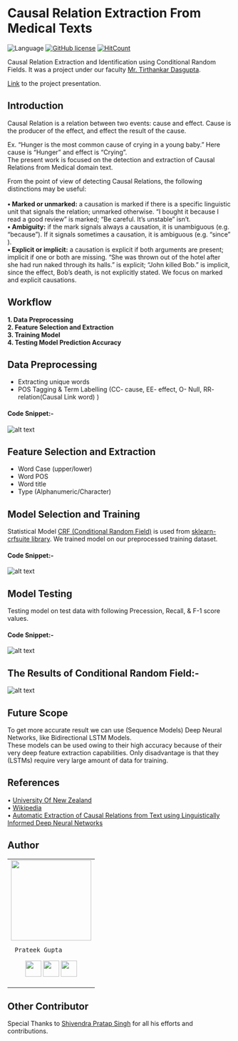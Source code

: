 # Causal Relation Extraction From Medical Texts

![Language](https://img.shields.io/badge/Language-Python3-blue.svg) [![GitHub license](https://img.shields.io/github/license/prateekguptaiiitk/Causal_Relation_Extraction.svg)](https://github.com/prateekguptaiiitk/Causal_Relation_Extraction/blob/master/LICENSE) [![HitCount](http://hits.dwyl.io/{prateekguptaiiitk}/{Causal_Relation_Extraction}.svg)](http://hits.dwyl.io/{prateekguptaiiitk}/{Causal_Relation_Extraction})


Causal Relation Extraction and Identification using Conditional Random Fields. It was a project under our faculty [Mr. Tirthankar Dasgupta](https://www.linkedin.com/in/tirthankar-dasgupta-89b0551/).

[Link](https://docs.google.com/presentation/d/1YaRbxTpHDO4jnRgMU_OG_1xm6cr_gTgt_8riPPF3dr8/edit?usp=sharing) to the project presentation.

## Introduction

Causal Relation is a relation between two events: cause and effect. Cause is the producer of the effect, and effect the result of the cause. </br>

Ex.  “Hunger is the most common cause of crying in a young baby.” Here cause is “Hunger” and effect is “Crying”.</br>
The present work is focused on the detection and extraction of Causal Relations from Medical domain text.</br>

From the point of view of detecting Causal Relations, the following distinctions may be useful:</br>
</br>
 **• Marked or unmarked:** a causation is marked if there is a specific linguistic unit that signals the relation; unmarked otherwise. “I bought it because I read a good review” is marked; “Be careful. It’s unstable” isn’t.</br>
 **• Ambiguity:** if the mark signals always a causation, it is unambiguous (e.g. “because”). If it signals sometimes a causation, it is ambiguous (e.g. “since” ). </br>
**• Explicit or implicit:** a causation is explicit if both arguments are present; implicit if one or both are missing. “She was thrown out of the hotel after she had run naked through its halls.” is explicit; “John killed Bob.” is implicit, since the effect, Bob’s death, is not explicitly stated. We focus on marked and explicit causations.</br>

## Workflow

**1. Data Preprocessing** </br>
**2. Feature Selection and Extraction** </br>
**3. Training Model** </br>
**4. Testing Model Prediction Accuracy** </br>

## Data Preprocessing

<ul>
  <li>Extracting unique words</li>
  <li>POS Tagging & Term Labelling (CC- cause, EE- effect, O- Null, RR- relation(Causal Link word) )</li>
</ul>

#### Code Snippet:-
![alt text](https://github.com/prateekguptaiiitk/Causal_Relation_Extraction/blob/master/preprocessing.png)

## Feature Selection and Extraction

<ul>
  <li>Word Case (upper/lower)</li>
  <li>Word POS</li>
  <li>Word title</li>
  <li>Type (Alphanumeric/Character)</li>
</ul>

## Model Selection and Training

Statistical Model [CRF (Conditional Random Field)](https://en.wikipedia.org/wiki/Conditional_random_field) is used from [sklearn-crfsuite library](https://sklearn-crfsuite.readthedocs.io/en/latest/). We trained model on our preprocessed training dataset.

#### Code Snippet:-
![alt text](https://github.com/prateekguptaiiitk/Causal_Relation_Extraction/blob/master/crf.png)

## Model Testing

Testing model on test data with following Precession, Recall, & F-1 score values. 		

#### Code Snippet:-
![alt text](https://github.com/prateekguptaiiitk/Causal_Relation_Extraction/blob/master/modelTesting.png)

## The Results of Conditional Random Field:-

![alt text](https://github.com/prateekguptaiiitk/Causal_Relation_Extraction/blob/master/results.png)

## Future Scope

To get more accurate result we can use (Sequence Models) Deep Neural Networks, like Bidirectional LSTM Models. </br>
These models can be used owing to their high accuracy because of their very deep feature extraction capabilities. Only disadvantage is that they (LSTMs) require very large amount of data for training. </br>

## References 

• [University Of New Zealand](http://www-ist.massey.ac.nz/dstirlin/CAST/CAST/Hcausal/causal_c2.html) </br>
• [Wikipedia](https://en.wikipedia.org/wiki/Conditional_random_field) </br>
• [Automatic Extraction of Causal Relations from Text using Linguistically
    Informed Deep Neural Networks](https://www.aclweb.org/anthology/W18-5035) </br>
    
## Author

<table>
<tr>
<td>
     <img src="https://avatars2.githubusercontent.com/u/29523950?s=400&u=878e242ca2c624eb45a62bf62ae580a370b7a0ae&v=4" width="180"/>
     
     Prateek Gupta

<p align="center">
<a href = "https://github.com/prateekguptaiiitk"><img src = "http://www.iconninja.com/files/241/825/211/round-collaboration-social-github-code-circle-network-icon.svg" width="36" height = "36"/></a>
<a href = "https://twitter.com/prateek_gupta21"><img src = "https://www.shareicon.net/download/2016/07/06/107115_media.svg" width="36" height="36"/></a>
<a href = "https://www.linkedin.com/in/prateekjpg/"><img src = "http://www.iconninja.com/files/863/607/751/network-linkedin-social-connection-circular-circle-media-icon.svg" width="36" height="36"/></a>
</p>
</td>
</tr> 
  </table>
    
## Other Contributor

Special Thanks to [Shivendra Pratap Singh](https://github.com/shivendrapratap2) for all his efforts and contributions.

